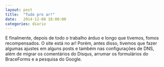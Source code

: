 ```yaml
---
layout: post
title:  "Tudo pro ar!"
date:   2014-12-08 18:00:00
categories: diario
---
```

E finalmente, depois de todo o trabalho árduo e longo que tivemos, fomos recompensados. O site está no ar! Porém, antes disso, tivemos que fazer algumas ajustes em alguns posts e também nas configurações de DNS, além de migrar os comentários do Disqus, arrumar os formulários do BraceForms e a pesquisa do Google. 